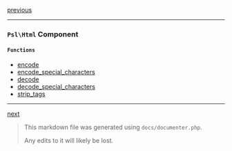 [previous](hash.md)

---

### `Psl\Html` Component

#### `Functions`

- [encode](./../../src/Psl/Html/encode.php#L27)
- [encode_special_characters](./../../src/Psl/Html/encode_special_characters.php#L29)
- [decode](./../../src/Psl/Html/decode.php#L23)
- [decode_special_characters](./../../src/Psl/Html/decode_special_characters.php#L18)
- [strip_tags](./../../src/Psl/Html/strip_tags.php#L16)



---

[next](iter.md)

> This markdown file was generated using `docs/documenter.php`.
>
> Any edits to it will likely be lost.
